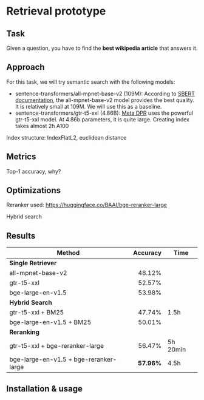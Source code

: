 # Retrieval prototype

## Task

Given a question, you have to find the **best wikipedia article** that answers it.

## Approach

For this task, we will try semantic search with the following models:

- sentence-transformers/all-mpnet-base-v2 (109M): According to [SBERT documentation](https://www.sbert.net/docs/sentence_transformer/pretrained_models.html#semantic-search-models), the all-mpnet-base-v2 model provides the best quality. It is relatively small at 109M. We will use this as a baseline.
- sentence-transformers/gtr-t5-xxl (4.86B): [Meta DPR](https://github.com/facebookresearch/DPR) uses the powerful gtr-t5-xxl model. At 4.86b parameters, it is quite large. Creating index takes almost 2h A100

Index structure: IndexFlatL2, euclidean distance

## Metrics

Top-1 accuracy, why?

## Optimizations

Reranker used: <https://huggingface.co/BAAI/bge-reranker-large>

Hybrid search

## Results

| **Method**                     | **Accuracy** | **Time** |
|--------------------------------|------------:| ------|
| **Single Retriever**           |             |
| all-mpnet-base-v2              | 48.12%  |
| gtr-t5-xxl                     | 52.57%  |
| bge-large-en-v1.5              | 53.98%  |
| **Hybrid Search**              |             |
| gtr-t5-xxl + BM25              | 47.74%  | 1.5h
| bge-large-en-v1.5 + BM25       | 50.01%    |
| **Reranking**                  |             |
| gtr-t5-xxl + bge-reranker-large | 56.47%  | 5h 20min |
| bge-large-en-v1.5 + bge-reranker-large | **57.96%**  | 4.5h |

## Installation & usage
